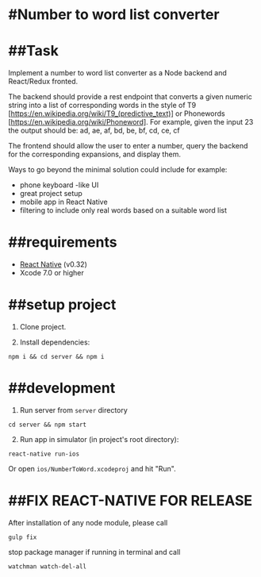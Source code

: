 #Number to word list converter
=====================

##Task
====
Implement a number to word list converter as a Node backend and React/Redux fronted.

The backend should provide a rest endpoint that converts a given numeric string into a list of corresponding words in the style of T9 [https://en.wikipedia.org/wiki/T9_(predictive_text)] or Phonewords [https://en.wikipedia.org/wiki/Phoneword]. For example, given the input 23 the output should be: ad, ae, af, bd, be, bf, cd, ce, cf

The frontend should allow the user to enter a number, query the backend for the corresponding expansions, and display them.

Ways to go beyond the minimal solution could include for example:
- phone keyboard -like UI
- great project setup
- mobile app in React Native
- filtering to include only real words based on a suitable word list

##requirements
====
- [React Native](https://facebook.github.io/react-native/docs/getting-started.html) (v0.32)
- Xcode 7.0 or higher

##setup project
====
1. Clone project.

2.  Install dependencies:
```
npm i && cd server && npm i
```

##development
====
1. Run server from `server` directory
```
cd server && npm start
```
2.  Run app in simulator (in project's root directory):
```
react-native run-ios
```
Or open `ios/NumberToWord.xcodeproj` and hit "Run".


##FIX REACT-NATIVE FOR RELEASE
====
After installation of any node module, please call
```
gulp fix
```

stop package manager if running in terminal and call
```
watchman watch-del-all
```
